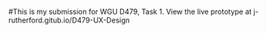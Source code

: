 #This is my submission for WGU D479, Task 1. 
View the live prototype at j-rutherford.gitub.io/D479-UX-Design
